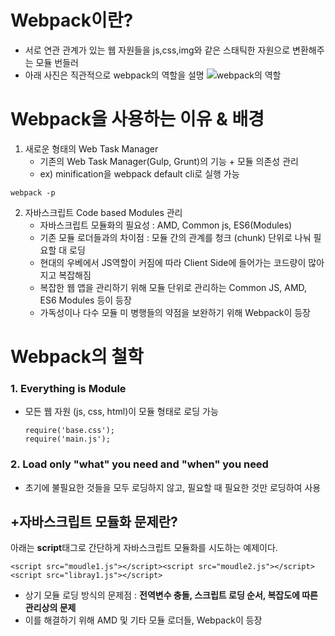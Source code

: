 Webpack이란?
===
* 서로 연관 관계가 있는 웹 자원들을 js,css,img와 같은 스태틱한 자원으로 변환해주는 모듈 번들러
* 아래 사진은 직관적으로 webpack의 역할을 설명
![webpack의 역할](https://webpack.github.io/assets/what-is-webpack.png)

Webpack을 사용하는 이유 & 배경
===
1. 새로운 형태의 Web Task Manager
    * 기존의 Web Task Manager(Gulp, Grunt)의 기능 + 모듈 의존성 관리
    * ex) minification을 webpack default cli로 실행 가능
```
webpack -p
```



2. 자바스크립트 Code based Modules 관리
    * 자바스크립트 모듈화의 필요성 : AMD, Common js, ES6(Modules)
    * 기존 모듈 로더들과의 차이점 : 모듈 간의 관계를 청크 (chunk) 단위로 나눠 필요할 대 로딩
    * 현대의 우베에서 JS역할이 커짐에 따라 Client Side에 들어가는 코드량이 많아지고 복잡해짐
    * 복잡한 웹 앱을 관리하기 위해 모듈 단위로 관리하는 Common JS, AMD, ES6 Modules 등이 등장
    * 가독성이나 다수 모듈 미 병행들의 약점을 보완하기 위해 Webpack이 등장

Webpack의 철학
======
### 1. Everything is Module
* 모든 웹 자원 (js, css, html)이 모듈 형태로 로딩 가능

    ```
    require('base.css');
    require('main.js');
    ```
### 2. Load only "what" you need and "when" you need
* 초기에 불필요한 것들을 모두 로딩하지 않고, 필요할 때 필요한 것만 로딩하여 사용



+자바스크립트 모듈화 문제란?
---
아래는 **script**태그로 간단하게 자바스크립트 모듈화를 시도하는 예제이다.
```
<script src="moudle1.js"></script><script src="moudle2.js"></script>
<script src="libray1.js"></script>
```
* 상기 모듈 로딩 방식의 문제점 : **전역변수 충돌, 스크립트 로딩 순서, 복잡도에 따른 관리상의 문제**
* 이를 해결하기 위해 AMD 및 기타 모듈 로더들, Webpack이 등장